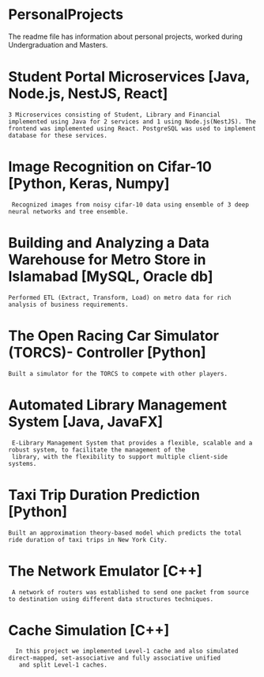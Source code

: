 # PersonalProjects
The readme file has information about personal projects, worked during Undergraduation and Masters.

# Student Portal Microservices [Java, Node.js, NestJS, React]
    3 Microservices consisting of Student, Library and Financial implemented using Java for 2 services and 1 using Node.js(NestJS). The frontend was implemented using React. PostgreSQL was used to implement database for these services.
# Image Recognition on Cifar-10 [Python, Keras, Numpy]
     Recognized images from noisy cifar-10 data using ensemble of 3 deep neural networks and tree ensemble.
# Building and Analyzing a Data Warehouse for Metro Store in Islamabad [MySQL, Oracle db]
    Performed ETL (Extract, Transform, Load) on metro data for rich analysis of business requirements.
# The Open Racing Car Simulator (TORCS)- Controller [Python]
    Built a simulator for the TORCS to compete with other players.
# Automated Library Management System [Java, JavaFX]
     E-Library Management System that provides a flexible, scalable and a robust system, to facilitate the management of the
     library, with the flexibility to support multiple client-side systems.
# Taxi Trip Duration Prediction [Python]
    Built an approximation theory-based model which predicts the total ride duration of taxi trips in New York City.
# The Network Emulator [C++]
     A network of routers was established to send one packet from source to destination using different data structures techniques.
 # Cache Simulation [C++]  
      In this project we implemented Level-1 cache and also simulated direct-mapped, set-associative and fully associative unified
       and split Level-1 caches.

